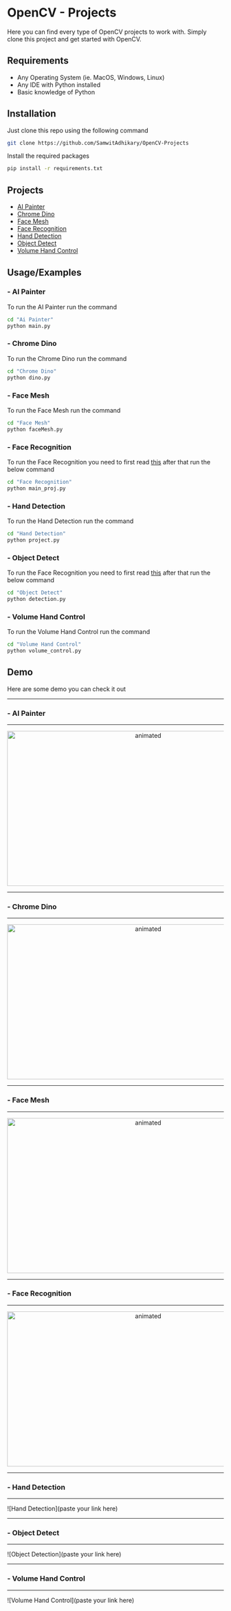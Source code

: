 
# OpenCV - Projects

Here you can find every type of OpenCV projects to work with. Simply clone this project and get started with OpenCV.


## Requirements 
- Any Operating System (ie. MacOS, Windows, Linux)
- Any IDE with Python installed
- Basic knowledge of Python

## Installation 

Just clone this repo using the following command

```bash 
git clone https://github.com/SamwitAdhikary/OpenCV-Projects
```

Install the required packages

```bash
pip install -r requirements.txt
```

## Projects
- [AI Painter](https://github.com/SamwitAdhikary/OpenCV-Projects/tree/master/Ai%20Painter)
- [Chrome Dino](https://github.com/SamwitAdhikary/OpenCV-Projects/tree/master/Chrome%20Dino)
- [Face Mesh](https://github.com/SamwitAdhikary/OpenCV-Projects/tree/master/Face%20Mesh)
- [Face Recognition](https://github.com/SamwitAdhikary/OpenCV-Projects/tree/master/Face%20Recognition)
- [Hand Detection](https://github.com/SamwitAdhikary/OpenCV-Projects/tree/master/Hand%20Detection)
- [Object Detect](https://github.com/SamwitAdhikary/OpenCV-Projects/tree/master/Object%20Detect)
- [Volume Hand Control](https://github.com/SamwitAdhikary/OpenCV-Projects/tree/master/Volume%20Hand%20Control)

## Usage/Examples

### - AI Painter
To run the AI Painter run the command
```bash
cd "Ai Painter"
python main.py
```
### - Chrome Dino
To run the Chrome Dino run the command
```bash
cd "Chrome Dino"
python dino.py
```
### - Face Mesh
To run the Face Mesh run the command
```bash
cd "Face Mesh"
python faceMesh.py
```
### - Face Recognition
To run the Face Recognition you need to first read [this](https://github.com/SamwitAdhikary/OpenCV-Projects/tree/master/Face%20Recognition#installations) after that run the below command
```bash
cd "Face Recognition"
python main_proj.py
```
### - Hand Detection
To run the Hand Detection run the command
```bash
cd "Hand Detection"
python project.py
```
### - Object Detect
To run the Face Recognition you need to first read [this](https://github.com/SamwitAdhikary/OpenCV-Projects/tree/master/Object%20Detect#installation) after that run the below command
```bash
cd "Object Detect"
python detection.py
```
### - Volume Hand Control
To run the Volume Hand Control run the command
```bash
cd "Volume Hand Control"
python volume_control.py
```
## Demo
Here are some demo you can check it out

<hr>

### - AI Painter

<hr>
<p align="center">
  <img width="640" height="360" src="https://github.com/SamwitAdhikary/OpenCV-Projects/blob/master/Screenshots/aipainter.gif" alt="animated" />
</p>

<hr>

### - Chrome Dino

<hr>
<p align="center">
  <img width="640" height="360" src="https://github.com/SamwitAdhikary/OpenCV-Projects/blob/master/Screenshots/dinogame.gif" alt="animated" />
</p>

<hr>

### - Face Mesh

<hr>
<p align="center">
  <img width="640" height="360" src="https://github.com/SamwitAdhikary/OpenCV-Projects/blob/master/Screenshots/facemesh.gif" alt="animated" />
</p>

<hr>

### - Face Recognition

<hr>
<p align="center">
  <img width="640" height="360" src="https://github.com/SamwitAdhikary/OpenCV-Projects/blob/master/Screenshots/facerecognition.gif" alt="animated" />
</p>

<hr>

### - Hand Detection

<hr>
![Hand Detection](paste your link here)

<hr>

### - Object Detect

<hr>
![Object Detection](paste your link here)

<hr>

### - Volume Hand Control

<hr>
![Volume Hand Control](paste your link here)
